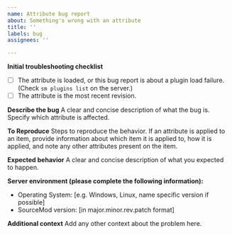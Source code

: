 ```yaml
---
name: Attribute bug report
about: Something's wrong with an attribute
title: ''
labels: bug
assignees: ''

---
```


**Initial troubleshooting checklist**
- [ ] The attribute is loaded, or this bug report is about a plugin load failure.  (Check `sm plugins list` on the server.)
- [ ] The attribute is the most recent revision.

**Describe the bug**
A clear and concise description of what the bug is.  Specify which attribute is affected.

**To Reproduce**
Steps to reproduce the behavior.  If an attribute is applied to an item, provide information about which item it is applied to, how it is applied, and note any other attributes present on the item.

**Expected behavior**
A clear and concise description of what you expected to happen.

**Server environment (please complete the following information):**
 - Operating System: [e.g. Windows, Linux, name specific version if possible]
 - SourceMod version: [in major.minor.rev.patch format]

**Additional context**
Add any other context about the problem here.
